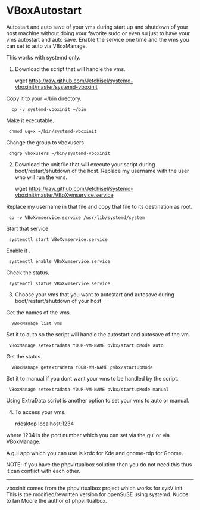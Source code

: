 VBoxAutostart
=============
Autostart and auto save of your vms during start up and shutdown of your host machine without doing your
favorite sudo or even su just to have your vms autostart and auto save. Enable the service one time and 
the vms you can set to auto via VBoxManage.

 This works with  systemd only.

1. Download the script that will handle the vms.

     wget https://raw.github.com/Jetchisel/systemd-vboxinit/master/systemd-vboxinit 

Copy it to your ~/bin directory.

      cp -v systemd-vboxinit ~/bin   

Make it executable.

     chmod ug+x ~/bin/systemd-vboxinit 


Change the group to vboxusers

     chgrp vboxusers ~/bin/systemd-vboxinit 


2. Download the unit file that will execute your script during boot/restart/shutdown of the host. Replace my username with the user who will run the vms.

     wget https://raw.github.com/Jetchisel/systemd-vboxinit/master/VBoXvmservice.service 

Replace my username in that file and copy that file to its destination as root.

     cp -v VBoXvmservice.service /usr/lib/systemd/system 

 Start that service.

     systemctl start VBoXvmservice.service 

Enable it .

     systemctl enable VBoXvmservice.service 

Check the status.

     systemctl status VBoXvmservice.service 



 3. Choose your vms that you want to autostart and autosave during boot/restart/shutdown of your host.

Get the names of the vms.

      VBoxManage list vms  

Set it to auto so the script will handle the autostart and autosave of the vm.

     VBoxManage setextradata YOUR-VM-NAME pvbx/startupMode auto 

Get the status.

      VBoxManage getextradata YOUR-VM-NAME pvbx/startupMode  

 Set it to manual if you dont want your vms to be handled by the script.

     VBoxManage setextradata YOUR-VM-NAME pvbx/startupMode manual 

 Using ExtraData script is another option to set your vms to auto or manual. 

 4. To access your vms.

     rdesktop localhost:1234 

where 1234 is the port number which you can set via the gui or via VBoxManage.  

A gui app which you can use is krdc for Kde and   gnome-rdp for Gnome.

NOTE: if you have the phpvirtualbox solution then you do not need this thus it can conflict with each other.

----

vboxinit comes from the phpvirtualbox project which works for sysV init.
This is the modified/rewritten version for openSuSE using systemd.
Kudos to Ian Moore the author of phpvirtualbox.
